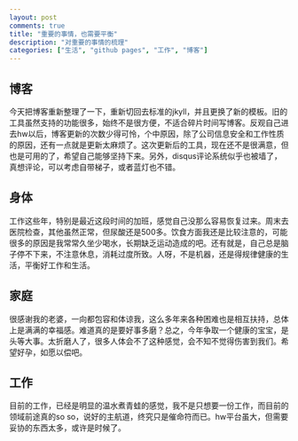 ```yaml
---
layout: post
comments: true
title: "重要的事情，也需要平衡"
description: "对重要的事情的梳理"
categories: ["生活", "github pages", "工作", "博客"]
---
```


## 博客
今天把博客重新整理了一下，重新切回去标准的jkyll，并且更换了新的模板。旧的工具虽然支持的功能很多，始终不是很方便，不适合碎片时间写博客。反观自己进去hw以后，博客更新的次数少得可怜，个中原因，除了公司信息安全和工作性质的原因，还有一点就是更新太麻烦了。这次更新后的工具，现在还不是很满意，但也是可用的了，希望自己能够坚持下来。另外，disqus评论系统似乎也被墙了，真想评论，可以考虑自带梯子，或者蓝灯也不错。

## 身体
工作这些年，特别是最近这段时间的加班，感觉自己没那么容易恢复过来。周末去医院检查，其他虽然正常，但尿酸还是500多。饮食方面我还是比较注意的，可能很多的原因是我常常久坐少喝水，长期缺乏运动造成的吧。还有就是，自己总是脑子停不下来，不注意休息，消耗过度所致。人呀，不是机器，还是得规律健康的生活，平衡好工作和生活。

## 家庭
很感谢我的老婆，一向都包容和体谅我，这么多年来各种困难也是相互扶持，总体上是满满的幸福感。难道真的是要好事多磨？总之，今年争取一个健康的宝宝，是头等大事。太折磨人了，很多人体会不了这种感觉，会不知不觉得伤害到我们。希望好孕，如愿以偿吧。

## 工作
目前的工作，已经是明显的温水煮青蛙的感觉，我不是只想要一份工作，而目前的领域前途真的so so，说好的主航道，终究只是催命符而已。hw平台虽大，但需要妥协的东西太多，或许是时候了。
